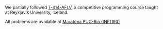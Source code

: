 We partially followed [T-414-ÁFLV](https://algo.is/competitive-programming-course/), a competitive programming course taught at Reykjavík University, Iceland.

All problems are available at [Maratona PUC-Rio (INF1190)](https://vjudge.net/group/inf1190)
